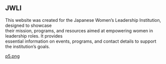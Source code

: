 ## JWLI
This website was created for the Japanese Women’s Leadership Institution, designed to showcase<br>
their mission, programs, and resources aimed at empowering women in leadership roles. It provides <br>
essential information on events, programs, and contact details to support the institution’s goals.<br>


[p5.png](https://dougiethedevjwli.netlify.app/)
